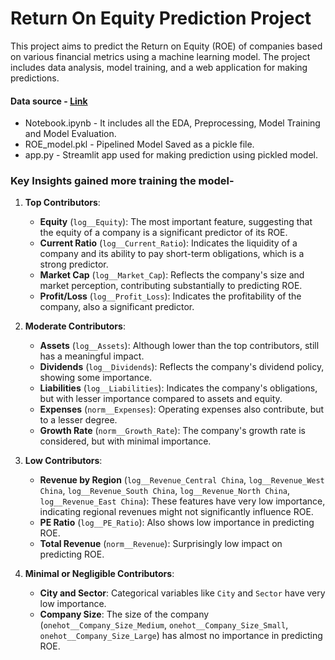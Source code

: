 # Return On Equity Prediction Project

This project aims to predict the Return on Equity (ROE) of companies based on various financial metrics using a machine learning model. The project includes data analysis, model training, and a web application for making predictions.

#### Data source - [Link](https://dataverse.harvard.edu/dataset.xhtml;jsessionid=41510459a96a8d0e58860d844857?persistentId=doi:10.7910/DVN/XMVD5L)

 - Notebook.ipynb - It includes all the EDA, Preprocessing, Model Training and Model Evaluation. 
 - ROE_model.pkl - Pipelined Model Saved as a pickle file.  
 - app.py - Streamlit app used for making prediction using pickled model.

### Key Insights gained more training the model-

1.  **Top Contributors**:
    
    -   **Equity** (`log__Equity`): The most important feature, suggesting that the equity of a company is a significant predictor of its ROE.
    -   **Current Ratio** (`log__Current_Ratio`): Indicates the liquidity of a company and its ability to pay short-term obligations, which is a strong predictor.
    -   **Market Cap** (`log__Market_Cap`): Reflects the company's size and market perception, contributing substantially to predicting ROE.
    -   **Profit/Loss** (`log__Profit_Loss`): Indicates the profitability of the company, also a significant predictor.
2.  **Moderate Contributors**:
    
    -   **Assets** (`log__Assets`): Although lower than the top contributors, still has a meaningful impact.
    -   **Dividends** (`log__Dividends`): Reflects the company's dividend policy, showing some importance.
    -   **Liabilities** (`log__Liabilities`): Indicates the company's obligations, but with lesser importance compared to assets and equity.
    -   **Expenses** (`norm__Expenses`): Operating expenses also contribute, but to a lesser degree.
    -   **Growth Rate** (`norm__Growth_Rate`): The company's growth rate is considered, but with minimal importance.
3.  **Low Contributors**:
    
    -   **Revenue by Region** (`log__Revenue_Central China`, `log__Revenue_West China`, `log__Revenue_South China`, `log__Revenue_North China`, `log__Revenue_East China`): These features have very low importance, indicating regional revenues might not significantly influence ROE.
    -   **PE Ratio** (`log__PE_Ratio`): Also shows low importance in predicting ROE.
    -   **Total Revenue** (`norm__Revenue`): Surprisingly low impact on predicting ROE.
4.  **Minimal or Negligible Contributors**:
    
    -   **City and Sector**: Categorical variables like `City` and `Sector` have very low importance.
    -   **Company Size**: The size of the company (`onehot__Company_Size_Medium`, `onehot__Company_Size_Small`, `onehot__Company_Size_Large`) has almost no importance in predicting ROE.